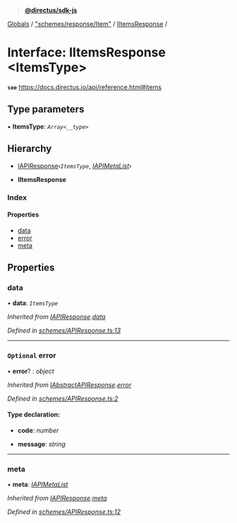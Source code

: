 > **[@directus/sdk-js](../README.md)**

[Globals](../README.md) / ["schemes/response/Item"](../modules/_schemes_response_item_.md) / [IItemsResponse](_schemes_response_item_.iitemsresponse.md) /

# Interface: IItemsResponse <**ItemsType**>

**`see`** https://docs.directus.io/api/reference.html#items

## Type parameters

▪ **ItemsType**: *`Array<__type>`*

## Hierarchy

  * [IAPIResponse](_schemes_apiresponse_.iapiresponse.md)‹*`ItemsType`*, *[IAPIMetaList](_schemes_apiresponse_.iapimetalist.md)*›

  * **IItemsResponse**

### Index

#### Properties

* [data](_schemes_response_item_.iitemsresponse.md#data)
* [error](_schemes_response_item_.iitemsresponse.md#optional-error)
* [meta](_schemes_response_item_.iitemsresponse.md#meta)

## Properties

###  data

• **data**: *`ItemsType`*

*Inherited from [IAPIResponse](_schemes_apiresponse_.iapiresponse.md).[data](_schemes_apiresponse_.iapiresponse.md#data)*

*Defined in [schemes/APIResponse.ts:13](https://github.com/janbiasi/sdk-js/blob/b445ae7/src/schemes/APIResponse.ts#L13)*

___

### `Optional` error

• **error**? : *object*

*Inherited from [IAbstractAPIResponse](_schemes_apiresponse_.iabstractapiresponse.md).[error](_schemes_apiresponse_.iabstractapiresponse.md#optional-error)*

*Defined in [schemes/APIResponse.ts:2](https://github.com/janbiasi/sdk-js/blob/b445ae7/src/schemes/APIResponse.ts#L2)*

#### Type declaration:

* **code**: *number*

* **message**: *string*

___

###  meta

• **meta**: *[IAPIMetaList](_schemes_apiresponse_.iapimetalist.md)*

*Inherited from [IAPIResponse](_schemes_apiresponse_.iapiresponse.md).[meta](_schemes_apiresponse_.iapiresponse.md#meta)*

*Defined in [schemes/APIResponse.ts:12](https://github.com/janbiasi/sdk-js/blob/b445ae7/src/schemes/APIResponse.ts#L12)*